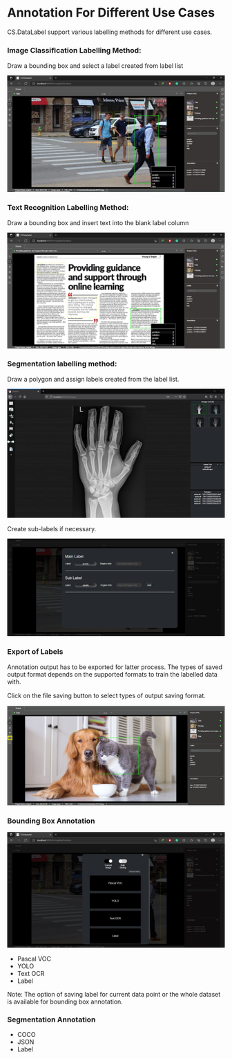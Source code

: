 # Annotation For Different Use Cases

CS.DataLabel support various labelling methods for different use cases.

### Image Classiﬁcation Labelling Method:

Draw a bounding box and select a label created from label list

![](../../.gitbook/assets/img14.jpg)

### Text Recognition Labelling Method:

Draw a bounding box and insert text into the blank label column

![](../../.gitbook/assets/img15.jpg)

### Segmentation labelling method:

Draw a polygon and assign labels created from the label list.

![](../../.gitbook/assets/2%20%287%29.jpeg)

Create sub-labels if necessary.

![](../../.gitbook/assets/select.png)

### **Export of Labels**

Annotation output has to be exported for latter process. The types of saved output format depends on the supported formats to train the labelled data with.

Click on the ﬁle saving button to select types of output saving format.

![](../../.gitbook/assets/save.png)

### Bounding Box Annotation

![](../../.gitbook/assets/img16.jpg)

* Pascal VOC
* YOLO
* Text OCR
* Label

Note: The option of saving label for current data point or the whole dataset is available for bounding box annotation.

### Segmentation Annotation

* COCO
* JSON
* Label



